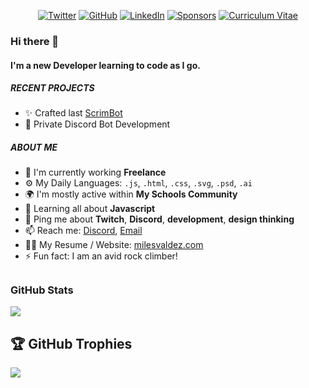 <p align="center">
	<a href="https://twitter.com/MomoMilesTV"><img src="https://img.shields.io/twitter/follow/MomoMilesTV?label=%40MomoMilesTV&style=for-the-badge&logo=twitter&logoColor=white" alt="Twitter"></a>
	<a href="https://github.com/MomoMiles"><img src="https://img.shields.io/github/followers/MomoMiles?label=Github&style=for-the-badge&logo=github&logoColor=white" alt="GitHub"></a>
	<a href="https://www.linkedin.com/in/miles-valdez/"><img src="https://img.shields.io/badge/LinkedIn-0077B5?style=for-the-badge&logo=linkedin&logoColor=white&color=gray" alt="LinkedIn"></a>
	<a href="https://github.com/sponsors/MomoMiles"><img src="https://img.shields.io/badge/sponsor-30363D?style=for-the-badge&logo=GitHub-Sponsors&logoColor=#white" alt="Sponsors"></a>
	<a href="https://milesvaldez.com"><img src="https://img.shields.io/badge/website-000000?style=for-the-badge&logo=About.me&logoColor=white&color=gray" alt="Curriculum Vitae"></a>
</p>

### Hi there 👋

#### I'm a new Developer learning to code as I go.

##### RECENT PROJECTS

- ✨ Crafted last [ScrimBot](scrimbot.schwa.tech/)
- 🤖 Private Discord Bot Development

##### ABOUT ME

- 🏢 I'm currently working **Freelance**
- ⚙️ My Daily Languages: `.js`, `.html`, `.css`, `.svg`, `.psd`, `.ai`
- 🌍 I'm mostly active within **My Schools Community**
- 🌱 Learning all about **Javascript**
- 💬 Ping me about **Twitch**, **Discord**, **development**, **design thinking**
- 📫 Reach me: <a target="_blank" rel="noopener noreferrer" href="https://discordapp.com/channels/@me/137047901489594368" data-hovercard-type="issue" data-hovercard-url="https://discordapp.com/channels/@me/137047901489594368">Discord</a>, [Email](mailto:business@milesvaldez.com)
- 👩‍🏫 My Resume / Website: [milesvaldez.com](https://milesvaldez.com)
- ⚡️ Fun fact: I am an avid rock climber!


## <h3 align="left">GitHub Stats</h3>

<a href="">
  <img align="centre" src="https://github-readme-stats.vercel.app/api?username=MomoMiles&count_private=true&include_all_commits=true&show_icons=true&title_color=007bff&text_color=e7e7e7&icon_color=007bff&bg_color=171c28" />
<a />
  	
## 🏆 GitHub Trophies

![](https://github-profile-trophy.vercel.app/?username=MomoMiles&theme=discord&no-frame=true&no-bg=false&margin-w=4)




